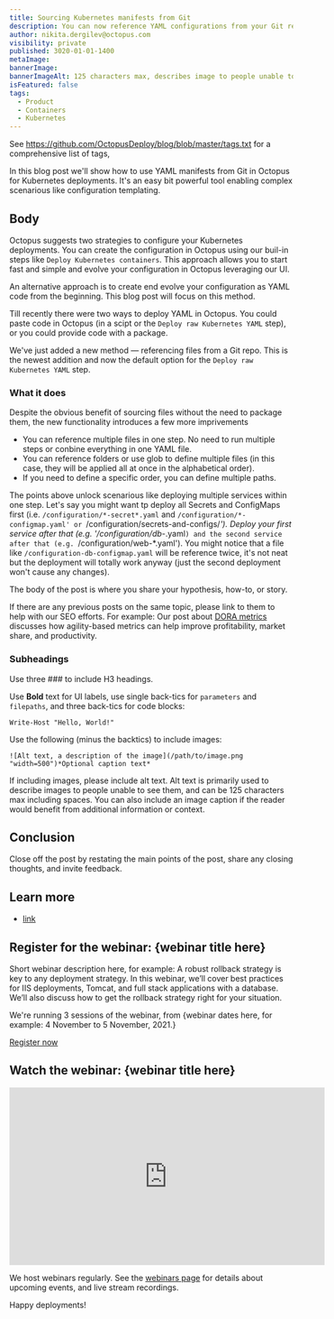```yaml
---
title: Sourcing Kubernetes manifests from Git
description: You can now reference YAML configurations from your Git repository in the "Deploy raw Kubernetes YAML" step. Say goodbye to building packages and copying and pasting code.
author: nikita.dergilev@octopus.com
visibility: private
published: 3020-01-01-1400
metaImage: 
bannerImage: 
bannerImageAlt: 125 characters max, describes image to people unable to see it.
isFeatured: false
tags: 
  - Product
  - Containers
  - Kubernetes
---
```


See https://github.com/OctopusDeploy/blog/blob/master/tags.txt for a comprehensive list of tags,

In this blog post we'll show how to use YAML manifests from Git in Octopus for Kubernetes deployments. It's an easy bit powerful tool enabling complex scenarious like configuration templating.

## Body

Octopus suggests two strategies to configure your Kubernetes deployments. You can create the configuration in Octopus using our buil-in steps like `Deploy Kubernetes containers`. This approach allows you to start fast and simple and evolve your configuration in Octopus leveraging our UI.

An alternative approach is to create end evolve your configuration as YAML code from the beginning. This blog post will focus on this method.

Till recently there were two ways to deploy YAML in Octopus. You could paste code in Octopus (in a scipt or the `Deploy raw Kubernetes YAML` step), or you could provide code with a package.

We've just added a new method — referencing files from a Git repo. This is the newest addition and now the default option for the `Deploy raw Kubernetes YAML` step.

### What it does

Despite the obvious benefit of sourcing files without the need to package them, the new functionality introduces a few more imprivements

* You can reference multiple files in one step. No need to run multiple steps or conbine everything in one YAML file.
* You can reference folders or use glob to define multiple files (in this case, they will be applied all at once in the alphabetical order).
* If you need to define a specific order, you can define multiple paths.

The points above unlock scenarious like deploying multiple services within one step. Let's say you might want tp deploy all Secrets and ConfigMaps first (i.e. `/configuration/*-secret*.yaml` and `/configuration/*-configmap.yaml' or `/configuration/secrets-and-configs/*'). Deploy your first service after that (e.g. '/configuration/db-*.yaml`) and the second service after that (e.g. `/configuration/web-*.yaml'). You might notice that a file like `/configuration-db-configmap.yaml` will be reference twice, it's not neat but the deployment will totally work anyway (just the second deployment won't cause any changes).









The body of the post is where you share your hypothesis, how-to, or story.

If there are any previous posts on the same topic, please link to them to help with our SEO efforts. For example:
Our post about [DORA metrics](https://octopus.com/blog/dora-metrics-devops-business-outcomes) discusses how agility-based metrics can help improve profitability, market share, and productivity. 

### Subheadings

Use three ### to include H3 headings.

Use **Bold** text for UI labels, use single back-tics for `parameters` and `filepaths`, and three back-tics for code blocks:

```
Write-Host "Hello, World!"
```

Use the following (minus the backtics) to include images:

```
![Alt text, a description of the image](/path/to/image.png "width=500")*Optional caption text*
```
If including images, please include alt text. Alt text is primarily used to describe images to people unable to see them, and can be 125 characters max including spaces. You can also include an image caption if the reader would benefit from additional information or context.

## Conclusion

Close off the post by restating the main points of the post, share any closing thoughts, and invite feedback.

## Learn more

- [link](https://www.example.com/resource)

## Register for the webinar: {webinar title here}

Short webinar description here, for example: A robust rollback strategy is key to any deployment strategy. In this webinar, we’ll cover best practices for IIS deployments, Tomcat, and full stack applications with a database. We’ll also discuss how to get the rollback strategy right for your situation. 

We're running 3 sessions of the webinar, from {webinar dates here, for example: 4 November to 5 November, 2021.}

<span><a class="btn btn-success" href="/events/rollback-strategies-with-octopus-deploy">Register now</a></span>

## Watch the webinar: {webinar title here}

<iframe width="560" height="315" src="https://www.youtube.com/embed/F_V7r80aDbo" title="YouTube video player" frameborder="0" allow="accelerometer; autoplay; clipboard-write; encrypted-media; gyroscope; picture-in-picture" allowfullscreen></iframe>

We host webinars regularly. See the [webinars page](https://octopus.com/events) for details about upcoming events, and live stream recordings.

Happy deployments!

